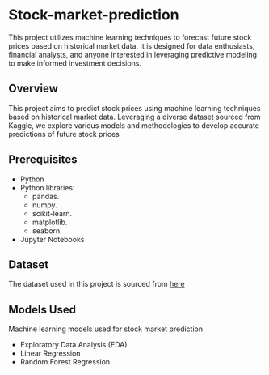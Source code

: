 # Stock-market-prediction
This project utilizes machine learning techniques to forecast future stock prices based on historical market data. It is designed for data enthusiasts, financial analysts, and anyone interested in leveraging predictive modeling to make informed investment decisions.


## Overview 
This project aims to predict stock prices using machine learning techniques based on historical market data. Leveraging a diverse dataset sourced from Kaggle, we explore various models and methodologies to develop accurate predictions of future stock prices


## Prerequisites
- Python 
- Python libraries:
  - pandas.
  - numpy.
  - scikit-learn.
  - matplotlib.
  - seaborn.
- Jupyter Notebooks


## Dataset
The dataset used in this project is sourced from [here](https://www.kaggle.com/datasets/luisandresgarcia/stock-market-prediction)


## Models Used
 Machine learning models used for stock market prediction
 - Exploratory Data Analysis (EDA)
 - Linear Regression
 - Random Forest Regression
